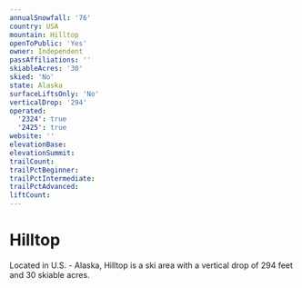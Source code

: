 ```yaml
---
annualSnowfall: '76'
country: USA
mountain: Hilltop
openToPublic: 'Yes'
owner: Independent
passAffiliations: ''
skiableAcres: '30'
skied: 'No'
state: Alaska
surfaceLiftsOnly: 'No'
verticalDrop: '294'
operated:
  '2324': true
  '2425': true
website: ''
elevationBase:
elevationSummit:
trailCount:
trailPctBeginner:
trailPctIntermediate:
trailPctAdvanced:
liftCount:
---
```



# Hilltop

Located in U.S. - Alaska, Hilltop is a ski area with a vertical drop of 294 feet and 30 skiable acres.
